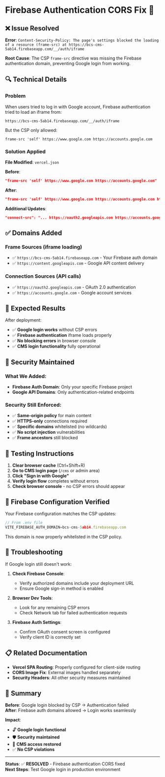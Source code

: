# Firebase Authentication CORS Fix 🔐

## ❌ Issue Resolved

**Error**: `Content-Security-Policy: The page's settings blocked the loading of a resource (frame-src) at https://bcs-cms-5ab14.firebaseapp.com/__/auth/iframe`

**Root Cause**: The CSP `frame-src` directive was missing the Firebase authentication domain, preventing Google login from working.

## 🔍 Technical Details

### Problem
When users tried to log in with Google account, Firebase authentication tried to load an iframe from:
```
https://bcs-cms-5ab14.firebaseapp.com/__/auth/iframe
```

But the CSP only allowed:
```
frame-src 'self' https://www.google.com https://accounts.google.com
```

### Solution Applied

**File Modified**: `vercel.json`

**Before**:
```json
"frame-src 'self' https://www.google.com https://accounts.google.com"
```

**After**:
```json
"frame-src 'self' https://www.google.com https://accounts.google.com https://bcs-cms-5ab14.firebaseapp.com https://content.googleapis.com"
```

**Additional Updates**:
```json
"connect-src": "... https://oauth2.googleapis.com https://accounts.google.com"
```

## ✅ Domains Added

### Frame Sources (iframe loading)
- ✅ `https://bcs-cms-5ab14.firebaseapp.com` - Your Firebase auth domain
- ✅ `https://content.googleapis.com` - Google API content delivery

### Connection Sources (API calls)
- ✅ `https://oauth2.googleapis.com` - OAuth 2.0 authentication
- ✅ `https://accounts.google.com` - Google account services

## 🎯 Expected Results

After deployment:
- ✅ **Google login works** without CSP errors
- ✅ **Firebase authentication** iframe loads properly
- ✅ **No blocking errors** in browser console
- ✅ **CMS login functionality** fully operational

## 🔐 Security Maintained

### What We Added:
- **Firebase Auth Domain**: Only your specific Firebase project
- **Google API Domains**: Only authentication-related endpoints

### Security Still Enforced:
- ✅ **Same-origin policy** for main content
- ✅ **HTTPS-only** connections required
- ✅ **Specific domains** whitelisted (no wildcards)
- ✅ **No script injection** vulnerabilities
- ✅ **Frame ancestors** still blocked

## 🧪 Testing Instructions

1. **Clear browser cache** (Ctrl+Shift+R)
2. **Go to CMS login page** (`/cms` or admin area)
3. **Click "Sign in with Google"**
4. **Verify login flow** completes without errors
5. **Check browser console** - no CSP errors should appear

## 🔧 Firebase Configuration Verified

Your Firebase configuration matches the CSP updates:
```javascript
// From .env file
VITE_FIREBASE_AUTH_DOMAIN=bcs-cms-5ab14.firebaseapp.com
```

This domain is now properly whitelisted in the CSP policy.

## 🚨 Troubleshooting

If Google login still doesn't work:

1. **Check Firebase Console**:
   - Verify authorized domains include your deployment URL
   - Ensure Google sign-in method is enabled

2. **Browser Dev Tools**:
   - Look for any remaining CSP errors
   - Check Network tab for failed authentication requests

3. **Firebase Auth Settings**:
   - Confirm OAuth consent screen is configured
   - Verify client ID is correctly set

## 📋 Related Documentation

- **Vercel SPA Routing**: Properly configured for client-side routing
- **CORS Image Fix**: External images handled separately
- **Security Headers**: All other security measures maintained

## 🎉 Summary

**Before**: Google login blocked by CSP → Authentication failed  
**After**: Firebase auth domains allowed → Login works seamlessly

**Impact**:
- 🔓 **Google login functional** 
- 🛡️ **Security maintained**
- 🚀 **CMS access restored**
- ✅ **No CSP violations**

---

**Status**: ✅ **RESOLVED** - Firebase authentication CORS fixed  
**Next Steps**: Test Google login in production environment
